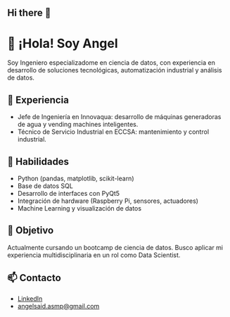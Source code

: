## Hi there 👋

# 👋 ¡Hola! Soy Angel

Soy Ingeniero especializadome en ciencia de datos, con experiencia en desarrollo de soluciones tecnológicas, automatización industrial y análisis de datos.

## 💼 Experiencia
- Jefe de Ingeniería en Innovaqua: desarrollo de máquinas generadoras de agua y vending machines inteligentes.
- Técnico de Servicio Industrial en ECCSA: mantenimiento y control industrial.

## 🧠 Habilidades
- Python (pandas, matplotlib, scikit-learn)
- Base de datos SQL
- Desarrollo de interfaces con PyQt5
- Integración de hardware (Raspberry Pi, sensores, actuadores)
- Machine Learning y visualización de datos

## 🎯 Objetivo
Actualmente cursando un bootcamp de ciencia de datos. Busco aplicar mi experiencia multidisciplinaria en un rol como Data Scientist.

## 📫 Contacto
- [LinkedIn](https://www.linkedin.com/in/angel-said-martínez-presas)
- angelsaid.asmp@gmail.com

<!--
**SaidMtzP/SaidMtzP** is a ✨ _special_ ✨ repository because its `README.md` (this file) appears on your GitHub profile.

Here are some ideas to get you started:

- 🔭 I’m currently working on ...
- 🌱 I’m currently learning ...
- 👯 I’m looking to collaborate on ...
- 🤔 I’m looking for help with ...
- 💬 Ask me about ...
- 📫 How to reach me: ...
- 😄 Pronouns: ...
- ⚡ Fun fact: ...
-->
